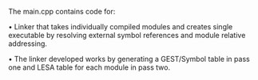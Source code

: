 The main.cpp contains code for:

• Linker that takes individually compiled modules and creates single executable by resolving external symbol references and module relative addressing.

• The linker developed works by generating a GEST/Symbol table in pass one and LESA table for each module in pass two.


